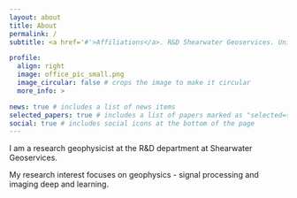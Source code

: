 ```yaml
---
layout: about
title: About
permalink: /
subtitle: <a href='#'>Affiliations</a>. R&D Shearwater Geoservices. United Kingdom.

profile:
  align: right
  image: office_pic_small.png
  image_circular: false # crops the image to make it circular
  more_info: > 

news: true # includes a list of news items
selected_papers: true # includes a list of papers marked as "selected={true}"
social: true # includes social icons at the bottom of the page
---
```


I am a research geophysicist at the R&D department at Shearwater Geoservices. 

My research interest focuses on geophysics - signal processing and imaging deep and learning.  
